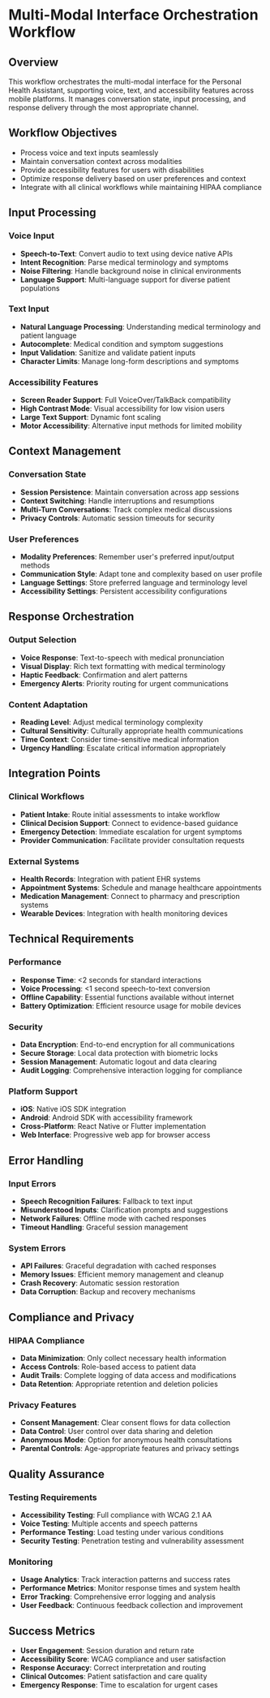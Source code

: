 # Multi-Modal Interface Orchestration Workflow

## Overview
This workflow orchestrates the multi-modal interface for the Personal Health Assistant, supporting voice, text, and accessibility features across mobile platforms. It manages conversation state, input processing, and response delivery through the most appropriate channel.

## Workflow Objectives
- Process voice and text inputs seamlessly
- Maintain conversation context across modalities
- Provide accessibility features for users with disabilities
- Optimize response delivery based on user preferences and context
- Integrate with all clinical workflows while maintaining HIPAA compliance

## Input Processing
### Voice Input
- **Speech-to-Text**: Convert audio to text using device native APIs
- **Intent Recognition**: Parse medical terminology and symptoms
- **Noise Filtering**: Handle background noise in clinical environments
- **Language Support**: Multi-language support for diverse patient populations

### Text Input
- **Natural Language Processing**: Understanding medical terminology and patient language
- **Autocomplete**: Medical condition and symptom suggestions
- **Input Validation**: Sanitize and validate patient inputs
- **Character Limits**: Manage long-form descriptions and symptoms

### Accessibility Features
- **Screen Reader Support**: Full VoiceOver/TalkBack compatibility
- **High Contrast Mode**: Visual accessibility for low vision users
- **Large Text Support**: Dynamic font scaling
- **Motor Accessibility**: Alternative input methods for limited mobility

## Context Management
### Conversation State
- **Session Persistence**: Maintain conversation across app sessions
- **Context Switching**: Handle interruptions and resumptions
- **Multi-Turn Conversations**: Track complex medical discussions
- **Privacy Controls**: Automatic session timeouts for security

### User Preferences
- **Modality Preferences**: Remember user's preferred input/output methods
- **Communication Style**: Adapt tone and complexity based on user profile
- **Language Settings**: Store preferred language and terminology level
- **Accessibility Settings**: Persistent accessibility configurations

## Response Orchestration
### Output Selection
- **Voice Response**: Text-to-speech with medical pronunciation
- **Visual Display**: Rich text formatting with medical terminology
- **Haptic Feedback**: Confirmation and alert patterns
- **Emergency Alerts**: Priority routing for urgent communications

### Content Adaptation
- **Reading Level**: Adjust medical terminology complexity
- **Cultural Sensitivity**: Culturally appropriate health communications
- **Time Context**: Consider time-sensitive medical information
- **Urgency Handling**: Escalate critical information appropriately

## Integration Points
### Clinical Workflows
- **Patient Intake**: Route initial assessments to intake workflow
- **Clinical Decision Support**: Connect to evidence-based guidance
- **Emergency Detection**: Immediate escalation for urgent symptoms
- **Provider Communication**: Facilitate provider consultation requests

### External Systems
- **Health Records**: Integration with patient EHR systems
- **Appointment Systems**: Schedule and manage healthcare appointments
- **Medication Management**: Connect to pharmacy and prescription systems
- **Wearable Devices**: Integration with health monitoring devices

## Technical Requirements
### Performance
- **Response Time**: <2 seconds for standard interactions
- **Voice Processing**: <1 second speech-to-text conversion
- **Offline Capability**: Essential functions available without internet
- **Battery Optimization**: Efficient resource usage for mobile devices

### Security
- **Data Encryption**: End-to-end encryption for all communications
- **Secure Storage**: Local data protection with biometric locks
- **Session Management**: Automatic logout and data clearing
- **Audit Logging**: Comprehensive interaction logging for compliance

### Platform Support
- **iOS**: Native iOS SDK integration
- **Android**: Android SDK with accessibility framework
- **Cross-Platform**: React Native or Flutter implementation
- **Web Interface**: Progressive web app for browser access

## Error Handling
### Input Errors
- **Speech Recognition Failures**: Fallback to text input
- **Misunderstood Inputs**: Clarification prompts and suggestions
- **Network Failures**: Offline mode with cached responses
- **Timeout Handling**: Graceful session management

### System Errors
- **API Failures**: Graceful degradation with cached responses
- **Memory Issues**: Efficient memory management and cleanup
- **Crash Recovery**: Automatic session restoration
- **Data Corruption**: Backup and recovery mechanisms

## Compliance and Privacy
### HIPAA Compliance
- **Data Minimization**: Only collect necessary health information
- **Access Controls**: Role-based access to patient data
- **Audit Trails**: Complete logging of data access and modifications
- **Data Retention**: Appropriate retention and deletion policies

### Privacy Features
- **Consent Management**: Clear consent flows for data collection
- **Data Control**: User control over data sharing and deletion
- **Anonymous Mode**: Option for anonymous health consultations
- **Parental Controls**: Age-appropriate features and privacy settings

## Quality Assurance
### Testing Requirements
- **Accessibility Testing**: Full compliance with WCAG 2.1 AA
- **Voice Testing**: Multiple accents and speech patterns
- **Performance Testing**: Load testing under various conditions
- **Security Testing**: Penetration testing and vulnerability assessment

### Monitoring
- **Usage Analytics**: Track interaction patterns and success rates
- **Performance Metrics**: Monitor response times and system health
- **Error Tracking**: Comprehensive error logging and analysis
- **User Feedback**: Continuous feedback collection and improvement

## Success Metrics
- **User Engagement**: Session duration and return rate
- **Accessibility Score**: WCAG compliance and user satisfaction
- **Response Accuracy**: Correct interpretation and routing
- **Clinical Outcomes**: Patient satisfaction and care quality
- **Emergency Response**: Time to escalation for urgent cases